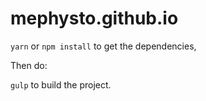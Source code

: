 # mephysto.github.io

`yarn` or `npm install` to get the dependencies,

Then do:

`gulp` to build the project.
